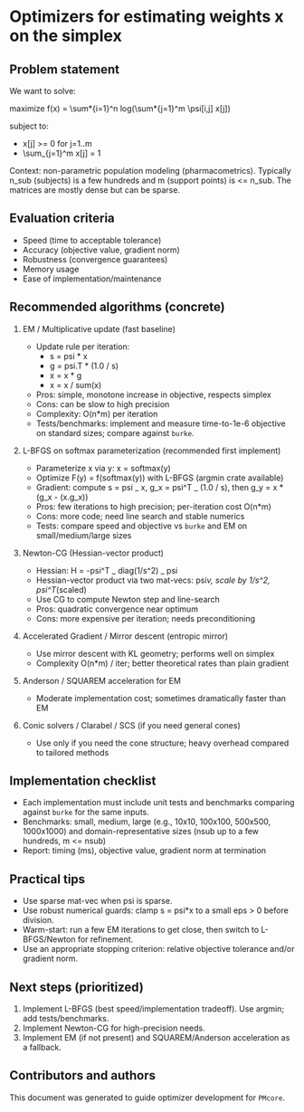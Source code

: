 # Optimizers for estimating weights x on the simplex

## Problem statement

We want to solve:

maximize f(x) = \sum*{i=1}^n log(\sum*{j=1}^m \psi[i,j] x[j])

subject to:

- x[j] >= 0 for j=1..m
- \sum\_{j=1}^m x[j] = 1

Context: non-parametric population modeling (pharmacometrics). Typically n_sub (subjects) is a few hundreds and m (support points) is <= n_sub. The matrices are mostly dense but can be sparse.

## Evaluation criteria

- Speed (time to acceptable tolerance)
- Accuracy (objective value, gradient norm)
- Robustness (convergence guarantees)
- Memory usage
- Ease of implementation/maintenance

## Recommended algorithms (concrete)

1. EM / Multiplicative update (fast baseline)

   - Update rule per iteration:
     - s = psi \* x
     - g = psi.T \* (1.0 / s)
     - x = x \* g
     - x = x / sum(x)
   - Pros: simple, monotone increase in objective, respects simplex
   - Cons: can be slow to high precision
   - Complexity: O(n\*m) per iteration
   - Tests/benchmarks: implement and measure time-to-1e-6 objective on standard sizes; compare against `burke`.

2. L-BFGS on softmax parameterization (recommended first implement)

   - Parameterize x via y: x = softmax(y)
   - Optimize F(y) = f(softmax(y)) with L-BFGS (argmin crate available)
   - Gradient: compute s = psi _ x, g_x = psi^T _ (1.0 / s), then g_y = x \* (g_x - (x.g_x))
   - Pros: few iterations to high precision; per-iteration cost O(n\*m)
   - Cons: more code; need line search and stable numerics
   - Tests: compare speed and objective vs `burke` and EM on small/medium/large sizes

3. Newton-CG (Hessian-vector product)

   - Hessian: H = -psi^T _ diag(1/s^2) _ psi
   - Hessian-vector product via two mat-vecs: psi*v, scale by 1/s^2, psi^T*(scaled)
   - Use CG to compute Newton step and line-search
   - Pros: quadratic convergence near optimum
   - Cons: more expensive per iteration; needs preconditioning

4. Accelerated Gradient / Mirror descent (entropic mirror)

   - Use mirror descent with KL geometry; performs well on simplex
   - Complexity O(n\*m) / iter; better theoretical rates than plain gradient

5. Anderson / SQUAREM acceleration for EM

   - Moderate implementation cost; sometimes dramatically faster than EM

6. Conic solvers / Clarabel / SCS (if you need general cones)
   - Use only if you need the cone structure; heavy overhead compared to tailored methods

## Implementation checklist

- Each implementation must include unit tests and benchmarks comparing against `burke` for the same inputs.
- Benchmarks: small, medium, large (e.g., 10x10, 100x100, 500x500, 1000x1000) and domain-representative sizes (nsub up to a few hundreds, m <= nsub)
- Report: timing (ms), objective value, gradient norm at termination

## Practical tips

- Use sparse mat-vec when psi is sparse.
- Use robust numerical guards: clamp s = psi\*x to a small eps > 0 before division.
- Warm-start: run a few EM iterations to get close, then switch to L-BFGS/Newton for refinement.
- Use an appropriate stopping criterion: relative objective tolerance and/or gradient norm.

## Next steps (prioritized)

1. Implement L-BFGS (best speed/implementation tradeoff). Use argmin; add tests/benchmarks.
2. Implement Newton-CG for high-precision needs.
3. Implement EM (if not present) and SQUAREM/Anderson acceleration as a fallback.

## Contributors and authors

This document was generated to guide optimizer development for `PMcore`.
